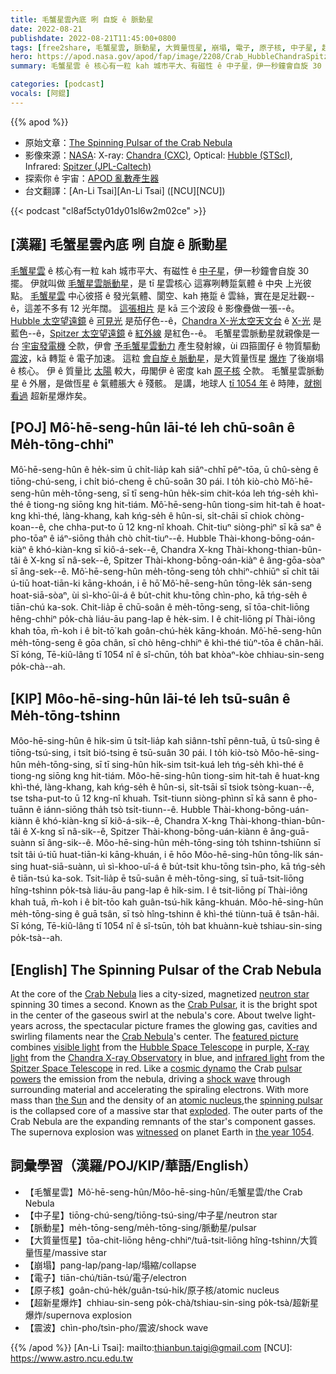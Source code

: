 ```yaml
---
title: 毛蟹星雲內底 咧 自旋 ê 脈動星
date: 2022-08-21
publishdate: 2022-08-21T11:45:00+0800
tags: [free2share, 毛蟹星雲, 脈動星, 大質量恆星, 崩塌, 電子, 原子核, 中子星, 超新星爆炸, 震波]
hero: https://apod.nasa.gov/apod/fap/image/2208/Crab_HubbleChandraSpitzer_1080.jpg
summary: 毛蟹星雲 ê 核心有一粒 kah 城市平大、有磁性 ê 中子星，伊一秒鐘會自旋 30 擺。

categories: [podcast]
vocals: [阿錕]
---
```


{{% apod %}}

- 原始文章：[The Spinning Pulsar of the Crab Nebula](https://apod.nasa.gov/apod/ap220821.html)
- 影像來源：[NASA](https://www.nasa.gov/): X-ray: [Chandra (CXC)](https://chandra.harvard.edu/), Optical: [Hubble (STScI)](https://www.stsci.edu/hst), Infrared: [Spitzer (JPL-Caltech)](https://www.spitzer.caltech.edu/)
- 探索你 ê 宇宙：[APOD 亂數產生器](http://apod.nasa.gov/apod/random_apod.html)
- 台文翻譯：[An-Li Tsai][An-Li Tsai] ([NCU][NCU])

{{< podcast "cl8af5cty01dy01sl6w2m02ce" >}}

## [漢羅] 毛蟹星雲內底 咧 自旋 ê 脈動星
[毛蟹星雲][Crab Nebula] ê 核心有一粒 kah 城市平大、有磁性 ê [中子星][neutron star]，伊一秒鐘會自旋 30 擺。
伊就叫做 [毛蟹星雲脈動星][Crab Pulsar]，是 tī 星雲核心 這寡咧轉踅氣體 ê 中央 上光彼點。
[毛蟹星雲][Crab Nebula t] 中心彼搭 ê 發光氣體、閬空、kah 捲踅 ê 雲絲，實在是足壯觀--ê，這差不多有 12 光年闊。
[這張相片][featured picture] 是 kā 三个波段 ê 影像疊做一張--ê。
[Hubble 太空望遠鏡][Hubble Space Telescope] ê [可見光][visible light] 是茄仔色--ê，[Chandra X-光太空天文台][Chandra X-ray Observatory] ê [X-光][X-ray light] 是藍色--ê，[Spitzer 太空望遠鏡][Spitzer Space Telescope] ê [紅外線][infrared light] 是紅色--ê。
毛蟹星雲脈動星就親像是一台 [宇宙發電機][cosmic dynamo] 仝款，伊會 [予毛蟹星雲動力][pulsar powers] 產生發射線，ùi 四箍圍仔 ê 物質驅動 [震波][shock wave t]，kā 轉踅 ê 電子加速。
這粒 [會自旋 ê 脈動星][spinning pulsar]，是大質量恆星 [爆炸][exploded] 了後崩塌 ê 核心。
伊 ê 質量比 [太陽][the Sun] 較大，毋閣伊 ê 密度 kah [原子核][atomic nucleus] 仝款。
毛蟹星雲脈動星 ê 外層，是做恆星 ê 氣體脹大 ê 殘骸。
是講，地球人 [tī 1054 年][the year 1054] ê 時陣，[就捌看過][witnessed] 超新星爆炸矣。

## [POJ] Mô͘-hē-seng-hûn lāi-té leh chū-soân ê Me̍h-tōng-chhiⁿ
Mô͘-hē-seng-hûn ê he̍k-sim ū chi̍t-lia̍p kah siâⁿ-chhī pêⁿ-tōa, ū chû-sèng ê tiōng-chú-seng, i chi̍t bió-cheng ē chū-soân 30 pái.
I to̍h kiò-chò Mô͘-hē-seng-hûn me̍h-tōng-seng, sī tī seng-hûn he̍k-sim chit-kóa leh tńg-se̍h khì-thé ê tiong-ng siōng kng hit-tiám.
Mô͘-hē-seng-hûn tiong-sim hit-tah ê hoat-kng khì-thé, làng-khang, kah kńg-se̍h ê hûn-si, si̍t-chāi sī chiok chòng-koan--ê, che chha-put-to ū 12 kng-nî khoah.
Chit-tiuⁿ siòng-phìⁿ sī kā saⁿ ê pho-tōaⁿ ê iáⁿ-siōng tha̍h chò chi̍t-tiuⁿ--ê.
Hubble Thài-khong-bōng-oán-kiàⁿ ê khó-kiàn-kng sī kiô-á-sek--ê, Chandra X-kng Thài-khong-thian-bûn-tâi ê X-kng sī nâ-sek--ê, Spitzer Thài-khong-bōng-oán-kiàⁿ ê âng-gōa-sòaⁿ sī âng-sek--ê.
Mô͘-hē-seng-hûn me̍h-tōng-seng to̍h chhiⁿ-chhiūⁿ sī chi̍t tâi ú-tiū hoat-tiān-ki kāng-khoán, i ē hō͘ Mô͘-hē-seng-hûn tōng-le̍k sán-seng hoat-siā-sòaⁿ, ùi sì-kho͘-ûi-á ê bu̍t-chit khu-tōng chìn-pho, kā tńg-se̍h ê tiān-chú ka-sok.
Chit-lia̍p ē chū-soân ê me̍h-tōng-seng, sī tōa-chit-liōng hêng-chhiⁿ po̍k-chà liáu-āu pang-lap ê he̍k-sim.
I ê chit-liōng pí Thài-iông khah tōa, m̄-koh i ê bi̍t-tō͘ kah goân-chú-he̍k kāng-khoán.
Mô͘-hē-seng-hûn me̍h-tōng-seng ê gōa chân, sī chò hêng-chhiⁿ ê khì-thé tiùⁿ-tōa ê chân-hâi.
Sī kóng, Tē-kiû-lâng tī 1054 nî ê sî-chūn, to̍h bat khòaⁿ-kòe chhiau-sin-seng po̍k-chà--ah.

## [KIP] Môo-hē-sing-hûn lāi-té leh tsū-suân ê Me̍h-tōng-tshinn
Môo-hē-sing-hûn ê hi̍k-sim ū tsi̍t-lia̍p kah siânn-tshī pênn-tuā, ū tsû-sìng ê tiōng-tsú-sing, i tsi̍t bió-tsing ē tsū-suân 30 pái.
I to̍h kiò-tsò Môo-hē-sing-hûn me̍h-tōng-sing, sī tī sing-hûn hi̍k-sim tsit-kuá leh tńg-se̍h khì-thé ê tiong-ng siōng kng hit-tiám.
Môo-hē-sing-hûn tiong-sim hit-tah ê huat-kng khì-thé, làng-khang, kah kńg-se̍h ê hûn-si, si̍t-tsāi sī tsiok tsòng-kuan--ê, tse tsha-put-to ū 12 kng-nî khuah.
Tsit-tiunn siòng-phìnn sī kā sann ê pho-tuānn ê iánn-siōng tha̍h tsò tsi̍t-tiunn--ê.
Hubble Thài-khong-bōng-uán-kiànn ê khó-kiàn-kng sī kiô-á-sik--ê, Chandra X-kng Thài-khong-thian-bûn-tâi ê X-kng sī nâ-sik--ê, Spitzer Thài-khong-bōng-uán-kiànn ê âng-guā-suànn sī âng-sik--ê.
Môo-hē-sing-hûn me̍h-tōng-sing to̍h tshinn-tshiūnn sī tsi̍t tâi ú-tiū huat-tiān-ki kāng-khuán, i ē hōo Môo-hē-sing-hûn tōng-li̍k sán-sing huat-siā-suànn, uì sì-khoo-uî-á ê bu̍t-tsit khu-tōng tsìn-pho, kā tńg-se̍h ê tiān-tsú ka-sok.
Tsit-lia̍p ē tsū-suân ê me̍h-tōng-sing, sī tuā-tsit-liōng hîng-tshinn po̍k-tsà liáu-āu pang-lap ê hi̍k-sim.
I ê tsit-liōng pí Thài-iông khah tuā, m̄-koh i ê bi̍t-tōo kah guân-tsú-hi̍k kāng-khuán.
Môo-hē-sing-hûn me̍h-tōng-sing ê guā tsân, sī tsò hîng-tshinn ê khì-thé tiùnn-tuā ê tsân-hâi.
Sī kóng, Tē-kiû-lâng tī 1054 nî ê sî-tsūn, to̍h bat khuànn-kuè tshiau-sin-sing po̍k-tsà--ah.

## [English] The Spinning Pulsar of the Crab Nebula
At the core of the [Crab Nebula][Crab Nebula] lies a city-sized, magnetized [neutron star][neutron star] spinning 30 times a second.
Known as the [Crab Pulsar][Crab Pulsar], it is the bright spot in the center of the gaseous swirl at the nebula's core.
About twelve light-years across, the spectacular picture frames the glowing gas, cavities and swirling filaments near the [Crab Nebula][Crab Nebula e]'s center.
The [featured picture][featured picture] combines [visible light][visible light] from the [Hubble Space Telescope][Hubble Space Telescope] in purple, [X-ray light][X-ray light] from the [Chandra X-ray Observatory][Chandra X-ray Observatory] in blue, and [infrared light][infrared light] from the [Spitzer Space Telescope][Spitzer Space Telescope] in red.
Like a [cosmic dynamo][cosmic dynamo] the Crab [pulsar powers][pulsar powers] the emission from the nebula, driving a [shock wave][shock wave e] through surrounding material and accelerating the spiraling electrons.
With more mass than [the Sun][the Sun] and the density of an [atomic nucleus][atomic nucleus],the [spinning pulsar][spinning pulsar] is the collapsed core of a massive star that [exploded][exploded].
The outer parts of the Crab Nebula are the expanding remnants of the star's component gasses.
The supernova explosion was [witnessed][witnessed] on planet Earth in [the year 1054][the year 1054].

## 詞彙學習（漢羅/POJ/KIP/華語/English）
- 【毛蟹星雲】Mô͘-hē-seng-hûn/Môo-hē-sing-hûn/毛蟹星雲/the Crab Nebula
- 【中子星】tiōng-chú-seng/tiōng-tsú-sing/中子星/neutron star
- 【脈動星】me̍h-tōng-seng/me̍h-tōng-sing/脈動星/pulsar
- 【大質量恆星】tōa-chit-liōng hêng-chhiⁿ/tuā-tsit-liōng hîng-tshinn/大質量恆星/massive star
- 【崩塌】pang-lap/pang-lap/塌縮/collapse
- 【電子】tiān-chú/tiān-tsú/電子/electron
- 【原子核】goân-chú-he̍k/guân-tsú-hi̍k/原子核/atomic nucleus
- 【超新星爆炸】chhiau-sin-seng po̍k-chà/tshiau-sin-sing po̍k-tsà/超新星爆炸/supernova explosion
- 【震波】chìn-pho/tsìn-pho/震波/shock wave


{{% /apod %}}
[An-Li Tsai]: mailto:thianbun.taigi@gmail.com
[NCU]: https://www.astro.ncu.edu.tw

[copyright]: https://apod.nasa.gov/apod/fap/lib/about_apod.html#srapply

[Crab Nebula]:https://www.nasa.gov/feature/goddard/2017/messier-1-the-crab-nebula
[neutron star]:https://en.wikipedia.org/wiki/Neutron_star
[Crab Pulsar]:https://en.wikipedia.org/wiki/Crab_Pulsar
[Crab Nebula e]:https://apod.nasa.gov/apod/ap220304.html
[Crab Nebula t]:https://apod.tw/daily/20220304/
[featured picture]:https://chandra.harvard.edu/photo/2018/crab/
[visible light]:https://science.nasa.gov/ems/09_visiblelight
[Hubble Space Telescope]:https://www.nasa.gov/mission_pages/hubble/about
[X-ray light]:https://science.nasa.gov/ems/11_xrays
[Chandra X-ray Observatory]:https://chandra.harvard.edu/about/
[infrared light]:https://science.nasa.gov/ems/07_infraredwaves
[Spitzer Space Telescope]:https://www.spitzer.caltech.edu/mission/mission-overview
[cosmic dynamo]:https://chandra.harvard.edu/chronicle/0201/vela.html
[pulsar powers]:https://apod.nasa.gov/apod/ap010602.html
[shock wave e]:https://apod.nasa.gov/apod/ap220522.html
[shock wave t]:https://apod.tw/daily/20220522/
[the Sun]:https://www.google.com/search?q=mass+of+the+sun
[atomic nucleus]:http://hyperphysics.phy-astr.gsu.edu/hbase/nuclear/nucuni.html
[spinning pulsar]:https://www.youtube.com/shorts/EVX7krUYYjs
[exploded]:https://youtu.be/aysiMbgml5g
[witnessed]:https://as1.ftcdn.net/v2/jpg/03/43/87/98/1000_F_343879856_Ino0o68y6MO3wCJsvVdclbT381NkKvhT.jpg
[the year 1054]:http://messier.seds.org/more/m001_sn.html
